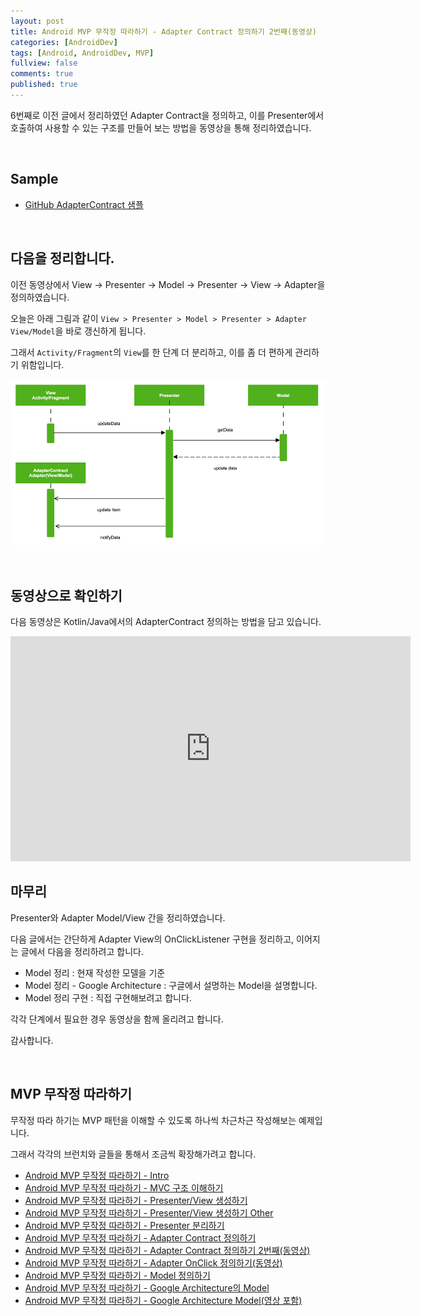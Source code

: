 ```yaml
---
layout: post
title: Android MVP 무작정 따라하기 - Adapter Contract 정의하기 2번째(동영상)
categories: [AndroidDev]
tags: [Android, AndroidDev, MVP]
fullview: false
comments: true
published: true
---
```


6번째로 이전 글에서 정리하였던 Adapter Contract을 정의하고, 이를 Presenter에서 호출하여 사용할 수 있는 구조를 만들어 보는 방법을 동영상을 통해 정리하였습니다.


<br />

## Sample

- [GitHub AdapterContract 샘플](https://github.com/taehwandev/AndroidMVPSample/tree/03-MVP-AdapterContract)


<br />

## 다음을 정리합니다.

이전 동영상에서 View -> Presenter -> Model -> Presenter -> View -> Adapter을 정의하였습니다.

오늘은 아래 그림과 같이 `View > Presenter > Model > Presenter > Adapter View/Model`을 바로 갱신하게 됩니다.

그래서 `Activity/Fragment`의 `View`를 한 단계 더 분리하고, 이를 좀 더 편하게 관리하기 위함입니다.

![mvp_adapter_contract]


<br />

## 동영상으로 확인하기

다음 동영상은 Kotlin/Java에서의 AdapterContract 정의하는 방법을 담고 있습니다.

<iframe width="640" height="360" src="https://www.youtube.com/embed/Wsv6fFHqO44?rel=0" frameborder="0" allowfullscreen></iframe>


<br />

## 마무리

Presenter와 Adapter Model/View 간을 정리하였습니다.

다음 글에서는 간단하게 Adapter View의 OnClickListener 구현을 정리하고, 이어지는 글에서 다음을 정리하려고 합니다.

- Model 정리 : 현재 작성한 모델을 기준
- Model 정리 - Google Architecture : 구글에서 설명하는 Model을 설명합니다.
- Model 정리 구현 : 직접 구현해보려고 합니다.

각각 단계에서 필요한 경우 동영상을 함께 올리려고 합니다.

감사합니다.


<br />

## MVP 무작정 따라하기

무작정 따라 하기는 MVP 패턴을 이해할 수 있도록 하나씩 차근차근 작성해보는 예제입니다.

그래서 각각의 브런치와 글들을 통해서 조금씩 확장해가려고 합니다.

- [Android MVP 무작정 따라하기 - Intro](http://thdev.tech/androiddev/2016/10/12/Android-MVP-Intro.html)
- [Android MVP 무작정 따라하기 - MVC 구조 이해하기](http://thdev.tech/androiddev/2016/10/23/Android-MVC-Architecture.html)
- [Android MVP 무작정 따라하기 - Presenter/View 생성하기](http://thdev.tech/androiddev/2016/11/28/Android-MVP-One.html)
- [Android MVP 무작정 따라하기 - Presenter/View 생성하기 Other](http://thdev.tech/androiddev/2016/11/30/Android-MVP-Two.html)
- [Android MVP 무작정 따라하기 - Presenter 분리하기](http://thdev.tech/androiddev/2016/12/23/Android-MVP-Three.html)
- [Android MVP 무작정 따라하기 - Adapter Contract 정의하기](http://thdev.tech/androiddev/2016/12/26/Android-MVP-Four.html)
- [Android MVP 무작정 따라하기 - Adapter Contract 정의하기 2번째(동영상)](http://thdev.tech/androiddev/2016/12/27/Android-MVP-Four-Two.html)
- [Android MVP 무작정 따라하기 - Adapter OnClick 정의하기(동영상)](http://thdev.tech/androiddev/2016/12/29/Android-MVP-Four-Three.html)
- [Android MVP 무작정 따라하기 - Model 정의하기](http://thdev.tech/androiddev/2016/12/29/Android-MVP-Model-One.html)
- [Android MVP 무작정 따라하기 - Google Architecture의 Model](http://thdev.tech/androiddev/2017/01/09/Android-MVP-Model-Two.html)
- [Android MVP 무작정 따라하기 - Google Architecture Model(영상 포함)](http://thdev.tech/androiddev/2017/01/29/Android-MVP-Google-Architecture-Model.html)



[mvp_adapter_contract]: /images/2016/2016-12-26-Android-MVP-Four/mvp_adapter_contract.png
